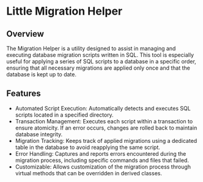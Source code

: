 # Little Migration Helper
## Overview
The Migration Helper is a utility designed to assist in managing and executing database migration scripts written in SQL. This tool is especially useful for applying a series of SQL scripts to a database in a specific order, ensuring that all necessary migrations are applied only once and that the database is kept up to date.

## Features
* Automated Script Execution: Automatically detects and executes SQL scripts located in a specified directory.
* Transaction Management: Executes each script within a transaction to ensure atomicity. If an error occurs, changes are rolled back to maintain database integrity.
* Migration Tracking: Keeps track of applied migrations using a dedicated table in the database to avoid reapplying the same script.
* Error Handling: Captures and reports errors encountered during the migration process, including specific commands and files that failed.
* Customizable: Allows customization of the migration process through virtual methods that can be overridden in derived classes.
